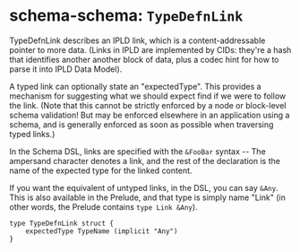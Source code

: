 # schema-schema: `TypeDefnLink`

TypeDefnLink describes an IPLD link, which is a content-addressable pointer to more data.
(Links in IPLD are implemented by CIDs: they're a hash that identifies another another block of data,
plus a codec hint for how to parse it into IPLD Data Model).

A typed link can optionally state an "expectedType".
This provides a mechanism for suggesting what we should expect find
if we were to follow the link.
(Note that this cannot be strictly enforced by a node or block-level schema validation!
But may be enforced elsewhere in an application using a schema, and
is generally enforced as soon as possible when traversing typed links.)

In the Schema DSL, links are specified with the `&FooBar` syntax --
The ampersand character denotes a link, and the rest of the declaration
is the name of the expected type for the linked content.

If you want the equivalent of untyped links, in the DSL, you can say `&Any`.
This is also available in the Prelude, and that type is simply name "Link"
(in other words, the Prelude contains `type Link &Any`).


```ipldsch
type TypeDefnLink struct {
	expectedType TypeName (implicit "Any")
}
```
